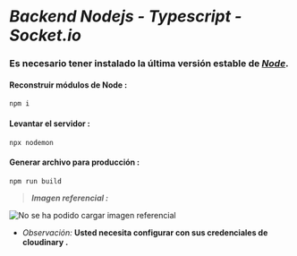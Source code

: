 # ***Backend Nodejs - Typescript - Socket.io***

### Es necesario tener instalado la última versión estable de [*Node*](https://nodejs.org/en/).

#### Reconstruir módulos de Node :
```
npm i
```
#### Levantar el servidor :
```
npx nodemon
```
#### Generar archivo para producción :
```
npm run build
```

> ***Imagen referencial :***

![No se ha podido cargar imagen referencial](https://res.cloudinary.com/dbxg3ojl8/image/upload/v1579649228/subir_vpi4il.png)

- *Observación:* **Usted necesita configurar con sus credenciales de cloudinary .**





